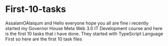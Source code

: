 # First-10-tasks
AssalamOAlaiqum and Hello everyone hope you all are fine i recently started my Governor House Meta Web 3.0 IT Development course and here is the first 10 tasks that i have done. They started with TypeScript Language First so here are the first 10 task files
